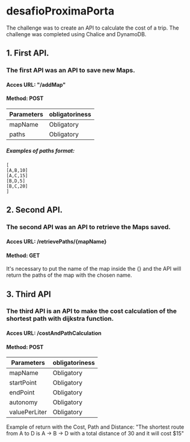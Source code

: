 # desafioProximaPorta

The challenge was to create an API to calculate the cost of a trip. The challenge was completed using Chalice and DynamoDB.

## 1. First API.
### The first API was an API to save new Maps.
#### Acces URL: "/addMap"
#### Method: POST

|Parameters|obligatoriness|
|---|---|
|mapName|Obligatory|
|paths|Obligatory|

##### Examples of paths format:

```
[
[A,B,10]
[A,C,15]
[B,D,5]
[B,C,20]
]
```
## 2. Second API.
### The second API was an API to retrieve the Maps saved.
#### Acces URL: /retrievePaths/{mapName}
#### Method: GET

It's necessary to put the name of the map inside the {} and the API will return the paths of the map with the chosen name.

## 3. Third API
### The third API is an API to make the cost calculation of the shortest path with dijkstra function.
#### Acces URL: /costAndPathCalculation
#### Method: POST

|Parameters|obligatoriness|
|---|---|
|mapName|Obligatory|
|startPoint|Obligatory|
|endPoint|Obligatory|
|autonomy|Obligatory|
|valuePerLiter|Obligatory|

Example of return with the Cost, Path and Distance: 
"The shortest route from A to D is A -> B -> D with a total distance of 30 and it will cost $15"
